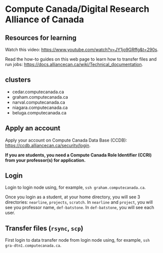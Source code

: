 # Compute Canada/Digital Research Alliance of Canada
## Resources for learning
Watch this video: https://www.youtube.com/watch?v=JY1jo9GRffg&t=290s.

Read the how-to guides on this web page to learn how to transfer files and run jobs: https://docs.alliancecan.ca/wiki/Technical_documentation. 

## clusters
- cedar.computecanada.ca
- graham.computecanada.ca
- narval.computecanada.ca
- niagara.computecanada.ca
- beluga.computecanada.ca

## Apply an account
Apply your account on Compute Canada Data Base (CCDB): https://ccdb.alliancecan.ca/security/login. 

**If you are students, you need a Compute Canada Role Identifier (CCRI) from your professor(s) for application.**

## Login 
Login to login node using, for example, ``ssh graham.computecanada.ca``.

Once you login as a student, at your home directory, you will see 3 directories: ``nearline``, ``projects``, ``scratch``. In ``nearline`` and ``project``, you will see you professor name, ``def-batstone``. In ``def-batstone``, you will see each user. 

## Transfer files (``rsync``, ``scp``)

First login to data transfer node from login node using, for example, ``ssh gra-dtn1.computecanada.ca``. 

